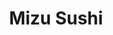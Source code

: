 ---
layout: place
title: "Mizu Sushi"
permalink: /new-jersey/cranford/mizu-sushi.html
stateAbbr: NJ
stateName: New Jersey
cityName: Cranford
seo:
  name: "Mizu Sushi"
  type: Restaurant
  links: null
description: "Mizu Sushi serves delicious sushi in Cranford, New Jersey. Try fresh Japanese dishes for a great dining experience. "
place_id: ChIJ17O0gCOyw4kRc7X3AQTJ-nc
photos:
  - name: >-
      places/ChIJ17O0gCOyw4kRc7X3AQTJ-nc/photos/AeeoHcKKGqvUXisdtWi7brLatIDleFGl1pxltuTCWm_m95e4dZlXHaEijAZJPVhptnb5bFIIGEVV7BFuuxNGxOXHerkMmP46Sb5cO7CmjkCuRjRsR0LyETR8V3dDyKMMJN0BkjULfjNXO1iMOgYk6OikXkEbeN3yT2l_E3Ry7BJbwalTDHtdWQj5_ZSosW-zti8F38tXJcLroDoKxuc4_6abxRk6fqUQWwCO7rS1CRVRzzPGfWAXrGfDVrJh2eF6FFz7JfIqcfrUWPHaakXOHYYi0iBcghdk10FkhZj2ZmPjfVx49A
    widthPx: 1080
    heightPx: 608
    authorAttributions:
      - displayName: Mizu Sushi
        uri: https://maps.google.com/maps/contrib/118164617731550259923
        photoUri: >-
          https://lh3.googleusercontent.com/a-/ALV-UjVHePBe5BQ9Ljf3Cn87xdf5ikp3wicdZqupw5wcR0HpJrHgnas=s100-p-k-no-mo
    flagContentUri: >-
      https://www.google.com/local/imagery/report/?cb_client=maps_api_places.places_api&image_key=!1e10!2sAF1QipPy8xIsHjcHFKplxczE8M3whVcS_gpaqgdM0PQp&hl=en-US
    googleMapsUri: >-
      https://www.google.com/maps/place//data=!3m4!1e2!3m2!1sAF1QipPy8xIsHjcHFKplxczE8M3whVcS_gpaqgdM0PQp!2e10!4m2!3m1!1s0x89c3b22380b4b3d7:0x77fac90401f7b573
  - name: >-
      places/ChIJ17O0gCOyw4kRc7X3AQTJ-nc/photos/AeeoHcJ10XJKjCFEab-YrpotzhPcfKpUPCkQzOZ204vRyDDEautKuic2Q_aoSN9WISsqnov4rNtyOcuN3tgVzHT3nDasDYW-uYAG6YAm5EBpEOMvk14f5fQEsTsIZ7StGF7GeVZ6yhaP_7YWksr16HgYkwrdRor-9UZnjz9JWUwq5qAxtIBe7uomG-xE4owiugjeXOL80t_ZogPLMKzriRE0ZIvHbdYU1CLcLvhKa1pP84HAklnYVPWoMDpZm6zqIsZI0Cz3-i97OYSg24GWx4y3ItPX0XjVmHqJA_-WSgI5G-lSkQ
    widthPx: 4032
    heightPx: 3024
    authorAttributions:
      - displayName: Mizu Sushi
        uri: https://maps.google.com/maps/contrib/118164617731550259923
        photoUri: >-
          https://lh3.googleusercontent.com/a-/ALV-UjVHePBe5BQ9Ljf3Cn87xdf5ikp3wicdZqupw5wcR0HpJrHgnas=s100-p-k-no-mo
    flagContentUri: >-
      https://www.google.com/local/imagery/report/?cb_client=maps_api_places.places_api&image_key=!1e10!2sAF1QipOpow_ut1147TF3nTi5rNpJfRl0b7XSi4vTx_u2&hl=en-US
    googleMapsUri: >-
      https://www.google.com/maps/place//data=!3m4!1e2!3m2!1sAF1QipOpow_ut1147TF3nTi5rNpJfRl0b7XSi4vTx_u2!2e10!4m2!3m1!1s0x89c3b22380b4b3d7:0x77fac90401f7b573
  - name: >-
      places/ChIJ17O0gCOyw4kRc7X3AQTJ-nc/photos/AeeoHcLY4RsI7Lw05Gpw9-1mLYoUxd3E-8AvkrO1WDlXKnzRVbBzKekr9fIy-2MV5iXJE9Qf2eR8Oqd3w5yDfy6BJojaInIUJKRUv20cvfICJ7weZSp2l1RjnrTBmQxoYeEJj0t-5EAMLUnUvg6v4cwCnV54mt8PddQ8TWYNPfCNqdFkYPVNfc_wh-bZbZfhFDApkWJMvLZPhiysR4ikwW4ZRm2MPgI67hx8YXDZopqDb3_11nGKbmsvGPxQVp-zSmQLyL0Fkk-EWdiRDPJxMrdQwPu9JXRt3PhYumo0dYD32_zpgzal3cnTqOB9qDYUgfkbA3Fdct3RwcUFrka2TyYgC9HjvAaXXG_pIno7Vgd85VPwin5_RixSxsgzOfTBTF4y_pjZozY8RHhTW3xl_GHUVCtW0r6riFUgO6-794U
    widthPx: 4800
    heightPx: 3600
    authorAttributions:
      - displayName: Sam Beltra
        uri: https://maps.google.com/maps/contrib/112735842610263019976
        photoUri: >-
          https://lh3.googleusercontent.com/a/ACg8ocKaXOjaTqrRHmAJ_SY9PxFt6CsqyRFdZx7keCCa2GqszkbxgA=s100-p-k-no-mo
    flagContentUri: >-
      https://www.google.com/local/imagery/report/?cb_client=maps_api_places.places_api&image_key=!1e10!2sCIHM0ogKEICAgMDw98ER&hl=en-US
    googleMapsUri: >-
      https://www.google.com/maps/place//data=!3m4!1e2!3m2!1sCIHM0ogKEICAgMDw98ER!2e10!4m2!3m1!1s0x89c3b22380b4b3d7:0x77fac90401f7b573
  - name: >-
      places/ChIJ17O0gCOyw4kRc7X3AQTJ-nc/photos/AeeoHcKRwy4yps-N55JWw6DmnDzMEBALdxbSD3OMGI9DknMBulbfKyBqecxngKPOMhSJPGr_h-IcLdUSooRyrRYxxrgtxIcC_Oafv9AnDDtCxI9buvQwigk7e5-ayeQM08yc0XemgBdIb7PSJcSsiG7n_64PY0Npkn0qDKPw_OwlfN_jGzxfmAuamHFp3kMmbdqF_Q1VAxjXpTX4o-nyJRbkvtbTvLI3IvRfwpS3GprVuVw_OwM8Uo1B89B8Wom822o1TOEYk_u-TsNEYdvnOjTk77oOS1TlkNK0W9FIBVGTbNu9UoFVMKfdXPDhEHgTtUD1rzqLFOkIxaphAujoTrlZ3bDVv0EwHwwk6hSfbvwkIy-0PeQUe__pQbdi78NWVkV7cIC96U8JZKNDx1UoWYYpg4urOobI-LjjcRd-sPKa2SHTaMv1
    widthPx: 4032
    heightPx: 3024
    authorAttributions:
      - displayName: roderick heffley
        uri: https://maps.google.com/maps/contrib/112013270078634093536
        photoUri: >-
          https://lh3.googleusercontent.com/a-/ALV-UjVLLWZD9obPIjBlDcMgvzV6dX5Cp16ipg76Gz7x0_zrlsw38CyPHg=s100-p-k-no-mo
    flagContentUri: >-
      https://www.google.com/local/imagery/report/?cb_client=maps_api_places.places_api&image_key=!1e10!2sCIHM0ogKEICAgICere6xsgE&hl=en-US
    googleMapsUri: >-
      https://www.google.com/maps/place//data=!3m4!1e2!3m2!1sCIHM0ogKEICAgICere6xsgE!2e10!4m2!3m1!1s0x89c3b22380b4b3d7:0x77fac90401f7b573
  - name: >-
      places/ChIJ17O0gCOyw4kRc7X3AQTJ-nc/photos/AeeoHcLONjWFTMr3qayFu_kFVXjKt-Mi2Us7SCdFuvAFs0-EsMSA4LfbL-Q1t3BZL4mb0ebu9LxO-rgPsV_dZTXHod7jqXxg6goxGBrXsQFOonv95Qx8HmSFQ9WNZSpwZmX4re_pVz6EAERwZs93JH_gI6HfEHhxOiCL9EnAnMYEy5c4RvbaVnvn7ros8MYT9FgtviwjafysTFXRliuxvFq9P9zcfIzT6lTzHcScgW8zYfgJ0PICYJ19k4W7xVR_OU6Ztla1DohU23g1V-fPHAEldLR4zKG7---LWdQfvcNlN_2fai-qAF87NRwZpasZy0n5xm_1mQry80Zml6s25Z8MeqlswQej-BgMxDk-srHyTYu29hyfSDg3wn7ht-Jr-RevsppzhHwYwx7XkZBEh613vuwrLLqBaM--bL8WThzRuWMKgQ
    widthPx: 3600
    heightPx: 4800
    authorAttributions:
      - displayName: Maria Farinas
        uri: https://maps.google.com/maps/contrib/110912091471812568599
        photoUri: >-
          https://lh3.googleusercontent.com/a/ACg8ocLniCkDw9voYr2D78OlGPT96_W4ADcjrPReft3k6jFF1-fBJQ=s100-p-k-no-mo
    flagContentUri: >-
      https://www.google.com/local/imagery/report/?cb_client=maps_api_places.places_api&image_key=!1e10!2sCIHM0ogKEICAgICnnf6kbg&hl=en-US
    googleMapsUri: >-
      https://www.google.com/maps/place//data=!3m4!1e2!3m2!1sCIHM0ogKEICAgICnnf6kbg!2e10!4m2!3m1!1s0x89c3b22380b4b3d7:0x77fac90401f7b573
  - name: >-
      places/ChIJ17O0gCOyw4kRc7X3AQTJ-nc/photos/AeeoHcLz-mfrrBDM72kzX4_XZCt8MCOw9bj8Vrgj5N6Q_1J5mwrVcLlJZKPJ6Zf-iS_z0lIkmvxnIkLuAKZ7nDd54yUA9gMyJgMo49WHv7SiA7khp1OTc01Rl9oEbFsa1rFD1rBeo2EBKwIQ0DJsKhWwICGmlX13UKuAuFVyezOBOnPE6gMi3k9ACZNV2wtRqFBMVmRXNCbIwITo_wURTEfIFPDp9gr--PSy6Myr1gozPkwsm1bvT1Ry2Tb7CjCfDY3kCUSA09RMBAC0cez1fH9IJJ4KxJvSfs8tcJYQ52IsSgmGRxyimv37gHw4smBAAEU39tXqxtPMQNmEvgu0jTUlEp_VpvhEFTWnFDDacSiVLbfbFLo8WvPkqjrdD_epZz3UyxFXzGA6uRbOTINX6l5z66YYACx7eSW0dIg4Jy0BlFe5IA
    widthPx: 4800
    heightPx: 3600
    authorAttributions:
      - displayName: Sam Beltra
        uri: https://maps.google.com/maps/contrib/112735842610263019976
        photoUri: >-
          https://lh3.googleusercontent.com/a/ACg8ocKaXOjaTqrRHmAJ_SY9PxFt6CsqyRFdZx7keCCa2GqszkbxgA=s100-p-k-no-mo
    flagContentUri: >-
      https://www.google.com/local/imagery/report/?cb_client=maps_api_places.places_api&image_key=!1e10!2sCIHM0ogKEICAgMDw98GRQA&hl=en-US
    googleMapsUri: >-
      https://www.google.com/maps/place//data=!3m4!1e2!3m2!1sCIHM0ogKEICAgMDw98GRQA!2e10!4m2!3m1!1s0x89c3b22380b4b3d7:0x77fac90401f7b573
  - name: >-
      places/ChIJ17O0gCOyw4kRc7X3AQTJ-nc/photos/AeeoHcJ9UA3ZJje0vypcHWUZYBmMLMxP1qHQp6ffOfv6age-y_Zq16L4CCATJ5ASazzY4-ckWfrK1eMuERpq05NwTLIzgndsRZGIUkBCA475aXMUhNl_XbUDZqvFCKBxOLzJ2sAoZq7tuuecT4UwIyMMleR7LrdGB0RfghuJWJLLa80INViK_8dubL6znGFPPQaOR6guk-tOE15g6XrCEQC2KLSXy4zTm7kCTgCY7jEOglzHNr-lAGT38YV-SBPkjguc-2z8fg1k9RUJ6nRv7zS5G-be4osQHrbRxQTTrrGMmrQBqZRk9IxlVvq3rqoFGtPDXi2ATHAQ_A6TY5zDuh9W33CgTfczaPIBubNZd1lhC4iQwrwNef4B9dtylOfqJc6AOdcLvgbvYC6Y9bpoKBqdkiImX2cTohhC1Z9PR_qh_c_61-YN
    widthPx: 3024
    heightPx: 4032
    authorAttributions:
      - displayName: Jen P
        uri: https://maps.google.com/maps/contrib/107401513610124020293
        photoUri: >-
          https://lh3.googleusercontent.com/a-/ALV-UjUX83-SWjDh7JJ6mwW_OGzaIutoZ3l0Hna1ExNogxVKUa8hA6Fc=s100-p-k-no-mo
    flagContentUri: >-
      https://www.google.com/local/imagery/report/?cb_client=maps_api_places.places_api&image_key=!1e10!2sCIHM0ogKEICAgIDkqcmfjgE&hl=en-US
    googleMapsUri: >-
      https://www.google.com/maps/place//data=!3m4!1e2!3m2!1sCIHM0ogKEICAgIDkqcmfjgE!2e10!4m2!3m1!1s0x89c3b22380b4b3d7:0x77fac90401f7b573
  - name: >-
      places/ChIJ17O0gCOyw4kRc7X3AQTJ-nc/photos/AeeoHcKvqAgUJoFldSY9kAcgPo2OukbpJbvJyJiaZRCJEFvCJNSvs9ft2anQg1u_hHZL57n2M7Iv_HGcu52MIDYyLzDuwVnKKPASRDgZ3oTS7LsJxngbC1W1GTIl7hPwONkAZoM-fuDtwazYHv92vRHSuFjSsax4Mo_vqwURE7xodvb3ijPuSGt_kj3DX64Ntp6Wli1XbR98Sef_BxLM9zg1gcwWQ9i3NCMhqFaoeqZZoA69EF9KjtgD-iX7P7zirBfkb0faL6DyCQYe_RXPBVuccrvAVAw2NCx7WI_FTAa1OxN5MYTTQ1UuiFZwZpoUELWt-cK_khdayXeeifT0kmPuu2jnqb4IepxAXWqy0hKFbQLymHe-sVFPG31jSQDJEE-OnejO5zA2-jTG0XP4m_FKl-P6EsP5q5Q4ZukQHHlTx-BGyg
    widthPx: 4032
    heightPx: 3024
    authorAttributions:
      - displayName: Gabe Caban
        uri: https://maps.google.com/maps/contrib/112897674038844830269
        photoUri: >-
          https://lh3.googleusercontent.com/a-/ALV-UjXUYgipm0nRwM7yMq8c3K4ysc13wjzqk_JbeJ5PUTusWHQ8sE0l=s100-p-k-no-mo
    flagContentUri: >-
      https://www.google.com/local/imagery/report/?cb_client=maps_api_places.places_api&image_key=!1e10!2sCIHM0ogKEICAgICOjs2FBA&hl=en-US
    googleMapsUri: >-
      https://www.google.com/maps/place//data=!3m4!1e2!3m2!1sCIHM0ogKEICAgICOjs2FBA!2e10!4m2!3m1!1s0x89c3b22380b4b3d7:0x77fac90401f7b573
  - name: >-
      places/ChIJ17O0gCOyw4kRc7X3AQTJ-nc/photos/AeeoHcLaBpyUf0BJ-idUabnsRIFuPvFAoKNJ5Tu951Z3An_cfycKB7QSdRcfpag36IHRBrVU1zKU_BwUhRsW7JlkGoA7yLcFQVscZDRxb3DZf3BN7Pvtxxa_RhpFoPLjmqEo0_xLdNaWFsPau0J7WhpuyyExkUU0BZIhTVYwArZ2s7ETj_843duCnDe4MmyUNvE1reUqbRuM3bFPPY5xIOGdLVbmSksTArf-QGlF30Q-jAwPi8JFcj9kOL6P8ZKUv5KtVahFEKWTe0yBc-QjcIlBsMyqsf-tFCy-8qy7675o5IaQyPNgF2VE5dSZxHhpGtHnnYnKtdi1kCSyP_d2ke2eQOi1k8UlYMMAI8QwThdpxIvyKTflNlGioi5Z1S_Yn4abiQ4E6Y_szhOoCf5oyXp7CjqG737iiU3Chy87hhkeu3OVIg
    widthPx: 4032
    heightPx: 3024
    authorAttributions:
      - displayName: layret aguilar
        uri: https://maps.google.com/maps/contrib/113577943485502968301
        photoUri: >-
          https://lh3.googleusercontent.com/a-/ALV-UjUuLL1gtdREYnk9BGtJikx8OM8Iw24xvBS9EuQlITErqxFFvqNZEA=s100-p-k-no-mo
    flagContentUri: >-
      https://www.google.com/local/imagery/report/?cb_client=maps_api_places.places_api&image_key=!1e10!2sCIHM0ogKEICAgIDPvYXnGA&hl=en-US
    googleMapsUri: >-
      https://www.google.com/maps/place//data=!3m4!1e2!3m2!1sCIHM0ogKEICAgIDPvYXnGA!2e10!4m2!3m1!1s0x89c3b22380b4b3d7:0x77fac90401f7b573
  - name: >-
      places/ChIJ17O0gCOyw4kRc7X3AQTJ-nc/photos/AeeoHcJBx37gwFMR9tAONeZKAM2NYmGLQlsogo0DIzOhCwsujxVBl339Qt1ryx6KbIdRuxe4hcApHMyfkpTH694R1bj73kFYaPlCPs7nuCJVn_wAIWH4bRnkj_Na6bkjaUN0P5HpyjAuziFDZcvmidfb7jxw_KJvqD0iBsf45L1sum2dnri8v0U4KBtjEYno6fvcMWdwzvvm2ibDqf08ZGw2ugtPZAx3h4vYgAuG6ojAKZhGtdZSp2zYhzEkTjxiRrfqVUhTW3lp-L7aN3jdAeRA6arQXrC81JGFyDmeJ2fcHG5r5vvc-n_QdQqzaKD2DL6WnVQAeTzvECq7VrqBsuau3MdWGokMpk8_JqUlt6yUZTmcyTj7WnAq9cKUqlH0lc7LDuBmwyLbYZscvdE1-G8PGGjz8GZc78GlqUf1Ig0WbPJPFvs
    widthPx: 4000
    heightPx: 3000
    authorAttributions:
      - displayName: Wrallychamp
        uri: https://maps.google.com/maps/contrib/117245499950193959624
        photoUri: >-
          https://lh3.googleusercontent.com/a-/ALV-UjUT4Tw0BSQY1hr2NDEM-9c5_ifX6pTPNzwXhxsy1ShA5J67CRhy=s100-p-k-no-mo
    flagContentUri: >-
      https://www.google.com/local/imagery/report/?cb_client=maps_api_places.places_api&image_key=!1e10!2sCIHM0ogKEICAgIDuiKapuAE&hl=en-US
    googleMapsUri: >-
      https://www.google.com/maps/place//data=!3m4!1e2!3m2!1sCIHM0ogKEICAgIDuiKapuAE!2e10!4m2!3m1!1s0x89c3b22380b4b3d7:0x77fac90401f7b573
address: 103 N Union Ave, Cranford, NJ 07016, USA
street: 103 N Union Ave
city: Cranford
state: NJ
zip: '07016'
country: USA
neighborhood: Cranford
latitude: '40.656720'
longitude: '-74.303602'
accessibility_options:
  wheelchairAccessibleParking: true
  wheelchairAccessibleEntrance: true
  wheelchairAccessibleRestroom: true
  wheelchairAccessibleSeating: true
business_status: OPERATIONAL
name: Mizu Sushi
google_maps_links:
  directionsUri: >-
    https://www.google.com/maps/dir//''/data=!4m7!4m6!1m1!4e2!1m2!1m1!1s0x89c3b22380b4b3d7:0x77fac90401f7b573!3e0
  placeUri: https://maps.google.com/?cid=8645443453741151603
  writeAReviewUri: >-
    https://www.google.com/maps/place//data=!4m3!3m2!1s0x89c3b22380b4b3d7:0x77fac90401f7b573!12e1
  reviewsUri: >-
    https://www.google.com/maps/place//data=!4m4!3m3!1s0x89c3b22380b4b3d7:0x77fac90401f7b573!9m1!1b1
  photosUri: >-
    https://www.google.com/maps/place//data=!4m3!3m2!1s0x89c3b22380b4b3d7:0x77fac90401f7b573!10e5
primary_type: Sushi Restaurant
opening_hours:
  regular: null
  current: null
secondary_opening_hours:
  regular:
    weekdayDescriptions: null
    type: null
  current:
    weekdayDescriptions: null
    type: null
phone: null
price_level: null
price_range: null
rating: null
rating_count: 0
website: null
reviews: null
parking_options: null
payment_options: null
allow_dogs: null
curbside_pickup: null
delivery: null
dine_in: null
good_for_children: null
good_for_groups: null
good_for_sports: null
live_music: null
menu_for_children: null
outdoor_seating: null
reservable: null
restroom: null
serves_beer: null
serves_breakfast: null
serves_brunch: null
serves_cocktails: null
serves_coffee: null
serves_dinner: null
serves_dessert: null
serves_lunch: null
serves_vegetarian_food: null
serves_wine: null
takeout: null
summary: null

---